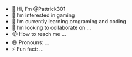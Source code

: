 - 👋 Hi, I’m @Pattrick301
- 👀 I’m interested in gaming
- 🌱 I’m currently learning programing and coding
- 💞️ I’m looking to collaborate on ...
- 📫 How to reach me ...
- 😄 Pronouns: ...
- ⚡ Fun fact: ...

<!---
Pattrick301/Pattrick301 is a ✨ special ✨ repository because its `README.md` (this file) appears on your GitHub profile.
You can click the Preview link to take a look at your changes.
--->
